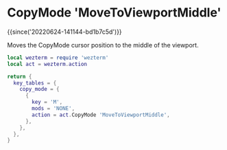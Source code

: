 # CopyMode 'MoveToViewportMiddle'

{{since('20220624-141144-bd1b7c5d')}}

Moves the CopyMode cursor position to the middle of the viewport.


```lua
local wezterm = require 'wezterm'
local act = wezterm.action

return {
  key_tables = {
    copy_mode = {
      {
        key = 'M',
        mods = 'NONE',
        action = act.CopyMode 'MoveToViewportMiddle',
      },
    },
  },
}
```

